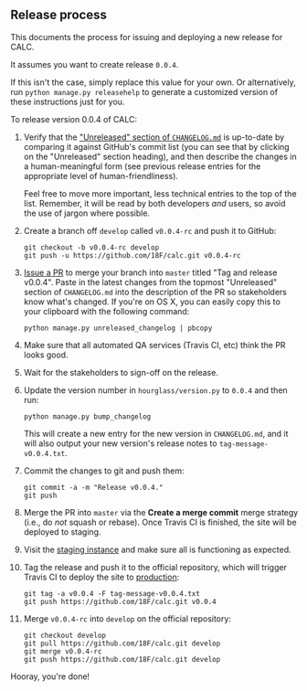 ## Release process

This documents the process for issuing and deploying a new
release for CALC.

It assumes you want to create release `0.0.4`.

If this isn't the case, simply replace this value for your own. Or
alternatively, run `python manage.py releasehelp` to generate a
customized version of these instructions just for you.

To release version 0.0.4 of CALC:

1.  Verify that the ["Unreleased" section of `CHANGELOG.md`][unreleased]
    is up-to-date by comparing it against GitHub's commit list (you can
    see that by clicking on the "Unreleased" section heading), and then
    describe the changes in a human-meaningful form (see previous release
    entries for the appropriate level of human-friendliness).

    Feel free to move more important, less technical entries to the top
    of the list. Remember, it will be read by both developers *and* users,
    so avoid the use of jargon where possible.

2.  Create a branch off `develop` called `v0.0.4-rc` and push it to
    GitHub:

    ```
    git checkout -b v0.0.4-rc develop
    git push -u https://github.com/18F/calc.git v0.0.4-rc
    ```

3.  [Issue a PR][pr] to merge your branch into `master` titled
    "Tag and release v0.0.4". Paste in the latest changes from the
    topmost "Unreleased" section of `CHANGELOG.md` into the
    description of the PR so stakeholders know what's changed. If you're
    on OS X, you can easily copy this to your clipboard with the following
    command:

    ```
    python manage.py unreleased_changelog | pbcopy
    ```

4.  Make sure that all automated QA services (Travis CI, etc) think
    the PR looks good.

5.  Wait for the stakeholders to sign-off on the release.

6.  Update the version number in `hourglass/version.py` to `0.0.4` and then
    run:

    ```
    python manage.py bump_changelog
    ```

    This will create a new entry for the new version in `CHANGELOG.md`,
    and it will also output your new version's release notes to
    `tag-message-v0.0.4.txt`.

7.  Commit the changes to git and push them:

    ```
    git commit -a -m "Release v0.0.4."
    git push
    ```

8.  Merge the PR into `master` via the **Create a merge commit** merge
    strategy (i.e., do *not* squash or rebase). Once Travis CI is finished,
    the site will be deployed to staging.

9.  Visit the [staging instance][staging] and make sure all is functioning as
    expected.

10. Tag the release and push it to the official repository, which will trigger
    Travis CI to deploy the site to [production][production]:

    ```
    git tag -a v0.0.4 -F tag-message-v0.0.4.txt
    git push https://github.com/18F/calc.git v0.0.4
    ```

11. Merge `v0.0.4-rc` into `develop` on the official repository:

    ```
    git checkout develop
    git pull https://github.com/18F/calc.git develop
    git merge v0.0.4-rc
    git push https://github.com/18F/calc.git develop
    ```

Hooray, you're done!

[unreleased]: https://github.com/18F/calc/blob/develop/CHANGELOG.md#unreleased
[pr]: https://github.com/18F/calc/compare/master...v0.0.4-rc
[staging]: https://calc-staging.app.cloud.gov
[production]: https://calc.gsa.gov
